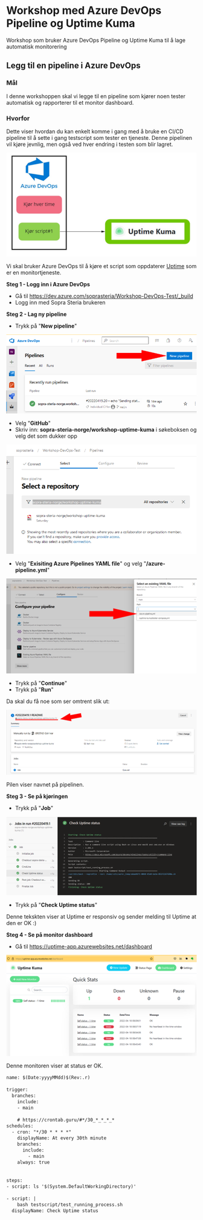 # Workshop med Azure DevOps Pipeline og Uptime Kuma #

Workshop som bruker Azure DevOps Pipeline og Uptime Kuma til å lage automatisk monitorering

## Legg til en pipeline i Azure DevOps

### Mål

I denne workshoppen skal vi legge til en pipeline som kjører noen tester automatisk og rapporterer til et monitor dashboard.

### Hvorfor

Dette viser hvordan du kan enkelt komme i gang med å bruke en CI/CD pipeline til å sette i gang testscript som tester en tjeneste. Denne pipelinen vil kjøre jevnlig, men også ved hver endring i testen som blir lagret.


![image-20220419115015924](wiki/images/image-20220419115015924.png)

Vi skal bruker Azure DevOps til å kjøre et script som oppdaterer  [Uptime]( https://github.com/louislam/uptime-kuma) som er en monitortjeneste.

**Steg 1 - Logg inn i Azure DevOps**

- Gå til https://dev.azure.com/soprasteria/Workshop-DevOps-Test/_build
- Logg inn med Sopra Steria brukeren

**Steg 2 - Lag ny pipeline**

- Trykk på "**New pipeline**"

![image-20220419112955473](wiki/images/image-20220419112955473.png)

- Velg "**GitHub**"
- Skriv inn: **sopra-steria-norge/workshop-uptime-kuma** i søkeboksen og velg det som dukker opp

![image-20220419113302399](wiki/images/image-20220419113302399.png)

- Velg "**Exisiting Azure Pipelines YAML file**" og velg "**/azure-pipeline.yml**"

![image-20220419113511430](wiki/images/image-20220419113511430.png)

- Trykk på "**Continue**"
- Trykk på "**Run**"

Da skal du få noe som ser omtrent slik ut:

![image-20220419113824901](wiki/images/image-20220419113824901.png)

Pilen viser navnet på pipelinen.



**Steg 3 - Se på kjøringen**

- Trykk på "**Job**"

![image-20220419114131095](wiki/images/image-20220419114131095.png)

- Trykk på "**Check Uptime status**"

Denne tekskten viser at Uptime er responsiv og sender melding til Uptime at den er OK :)



**Steg 4 - Se på monitor dashboard**

- Gå til https://uptime-app.azurewebsites.net/dashboard

![image-20220419114517345](wiki/images/image-20220419114517345.png)

Denne monitoren viser at status er OK.





```
name: $(Date:yyyyMMdd)$(Rev:.r)

trigger:
  branches:
    include:
    - main

    # https://crontab.guru/#*/30_*_*_*_*
schedules:
  - cron: "*/30 * * * *"
    displayName: At every 30th minute
    branches:
      include:
        - main
    always: true

    
steps:
- script: ls '$(System.DefaultWorkingDirectory)'

- script: |
    bash testscript/test_running_process.sh
  displayName: Check Uptime status

```





